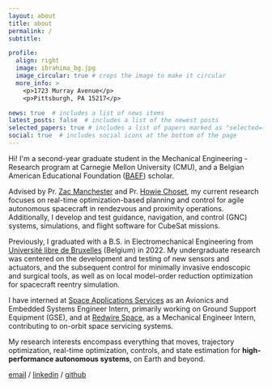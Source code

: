 ```yaml
---
layout: about
title: about
permalink: /
subtitle: 

profile:
  align: right
  image: ibrahima_bg.jpg
  image_circular: true # crops the image to make it circular
  more_info: >
    <p>1723 Murray Avenue</p>
    <p>Pittsburgh, PA 15217</p>

news: true  # includes a list of news items
latest_posts: false  # includes a list of the newest posts
selected_papers: true # includes a list of papers marked as "selected={true}"
social: true  # includes social icons at the bottom of the page
---
```


Hi! I'm a second-year graduate student in the Mechanical Engineering - Research program at Carnegie Mellon University (CMU), and a Belgian American Educational Foundation ([BAEF](https://baef.be/)) scholar.

Advised by Pr. [Zac Manchester](https://rexlab.ri.cmu.edu/) and Pr. [Howie Choset](https://www.ri.cmu.edu/ri-faculty/howie-choset/), my current research focuses on real-time optimization-based planning and control for agile autonomous spacecraft in rendezvous and proximity operations. Additionally, I develop and test guidance, navigation, and control (GNC) systems, simulations, and flight software for CubeSat missions.

Previously, I graduated with a B.S. in Electromechanical Engineering from [Université libre de Bruxelles](https://www.ulb.be/en) (Belgium) in 2022. My undergraduate research was centered on the development and testing of new sensors and actuators, and the subsequent control for minimally invasive endoscopic and surgical tools, as well as on local model-order reduction optimization for spacecraft reentry simulation.

I have interned at [Space Applications Services](https://www.spaceapplications.com/) as an Avionics and Embedded Systems Engineer Intern, primarily working on Ground Support Equipment (GSE), and at [Redwire Space](https://redwirespace.com/), as a Mechanical Engineer Intern, contributing to on-orbit space servicing systems.

My research interests encompass everything that moves, trajectory optimization, real-time optimization, controls, and state estimation for **high-performance autonomous systems**, on Earth and beyond.


<!-- centered email, github, twitter, and cv links -->
[email](mailto:isow@andrew.cmu.edu) / [linkedin](https://www.linkedin.com/in/ibrasw/) / [github](https://github.com/Ibrassow) 

<!-- Write your biography here. Tell the world about yourself. Link to your favorite [subreddit](http://reddit.com). You can put a picture in, too. The code is already in, just name your picture `prof_pic.jpg` and put it in the `img/` folder. -->

<!-- Put your address / P.O. box / other info right below your picture. You can also disable any of these elements by editing `profile` property of the YAML header of your `_pages/about.md`. Edit `_bibliography/papers.bib` and Jekyll will render your [publications page](/al-folio/publications/) automatically. -->

<!-- Link to your social media connections, too. This theme is set up to use [Font Awesome icons](https://fontawesome.com/) and [Academicons](https://jpswalsh.github.io/academicons/), like the ones below. Add your Facebook, Twitter, LinkedIn, Google Scholar, or just disable all of them. -->